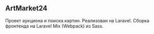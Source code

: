 ## ArtMarket24

Проект аукциона и поиска картин. Реализован на Laravel. Сборка фронтенда на Laravel Mix (Webpack) из Sass.

